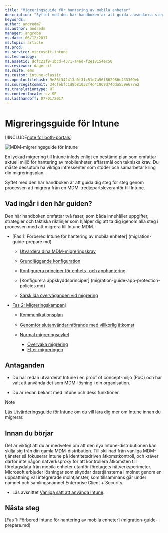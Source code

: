 ```yaml
---
title: "Migreringsguide för hantering av mobila enheter"
description: "Syftet med den här handboken är att guida användarna steg för steg genom processen att migrera från en MDM-tredjepartsleverantör till Microsoft Intune."
keywords: 
author: andredm7
ms.author: andredm
manager: angrobe
ms.date: 06/12/2017
ms.topic: article
ms.prod: 
ms.service: microsoft-intune
ms.technology: 
ms.assetid: dcfc21f9-1bcd-4371-a46d-f2e18154ec50
ms.reviewer: dagerrit
ms.suite: ems
ms.custom: intune-classic
ms.openlocfilehash: 9e86f342413a0f31c51d7a56f862986c433309eb
ms.sourcegitcommit: 34cfebfc1d8b81032f4d41869d74dda559e677e2
ms.translationtype: HT
ms.contentlocale: sv-SE
ms.lasthandoff: 07/01/2017
---
```

# <a name="intune-migration-guide"></a>Migreringsguide för Intune

[!INCLUDE[note for both-portals](./includes/note-for-both-portals.md)]

![MDM-migreringsguide för Intune](./media/MDM-migration-guide-art.PNG)

En lyckad migrering till Intune inleds enligt en bestämd plan som omfattar aktuell miljö för hantering av mobilenheter, affärsmål och tekniska krav. Du måste dessutom ha viktiga intressenter som stöder och samarbetar kring din migreringsplan.

Syftet med den här handboken är att guida dig steg för steg genom processen att migrera från en MDM-tredjepartsleverantör till Intune.

## <a name="whats-included-in-this-guide"></a>Vad ingår i den här guiden?

Den här handboken omfattar två faser, som båda innehåller uppgifter, strategier och taktiska riktlinjer som hjälper dig att ta dig igenom alla steg i processen med att migrera till Intune MDM.

-   [Fas 1: Förbered Intune för hantering av mobila enheter] (migration-guide-prepare.md)

    -   [Utvärdera dina MDM-migreringskrav](migration-guide-prepare.md#assess-mdm-requirements)

    -   [Grundläggande konfiguration](migration-guide-setup.md)

    -   [Konfigurera principer för enhets- och apphantering](migration-guide-configure-policies.md)

    -   [Konfigurera appskyddsprinciper] (migration-guide-app-protection-policies.md)

    -   [Särskilda överväganden vid migrering](migration-guide-considerations.md)

-   [Fas 2: Migreringskampanj](migration-guide-campaign.md)

    -   [Kommunikationsplan](migration-guide-communication-plan.md)

    -   [Genomför slutanvändarinförande med villkorlig åtkomst](migration-guide-drive-adoption.md)
    
    -   [Normal migreringscykel](migration-guide-cycle.md)
        -   [Övervaka migrering](migration-guide-cycle.md#monitoring-migration)
        -   [Efter migreringen](migration-guide-cycle.md#post-migration)

## <a name="assumptions"></a>Antaganden

-   Du har redan utvärderat Intune i en proof of concept-miljö (PoC) och har valt att använda det som MDM-lösning i din organisation.

-   Du är redan bekant med Intune och dess funktioner. 

> [!NOTE]
> Läs [Utvärderingsguide för Intune](/intune-classic/understand-explore/sign-up-for-30-day-trial-microsoft-intune) om du vill lära dig mer om Intune innan du migrerar.

## <a name="before-you-begin"></a>Innan du börjar

Det är viktigt att du är medveten om att den nya Intune-distributionen kan skilja sig från din gamla MDM-distribution. Till skillnad från vanliga MDM-tjänster så fokuserar Intune på identitetsdriven åtkomstkontroll, och kräver därför inte någon nätverksproxy för att kontrollera åtkomsten till företagsdata från mobila enheter utanför företagets nätverksperimeter. Microsoft erbjuder lösningar som skyddar datatjänsterna i molnet genom en uppsättning väl integrerade molntjänster, som tillsammans går under namnet och samlingsnamnet Enterprise Client + Security.

-   Läs avsnittet [Vanliga sätt att använda Intune](migration-guide-prepare.md#assess-mdm-requirements).

## <a name="next-steps"></a>Nästa steg

[Fas 1: Förbered Intune för hantering av mobila enheter] (migration-guide-prepare.md)
